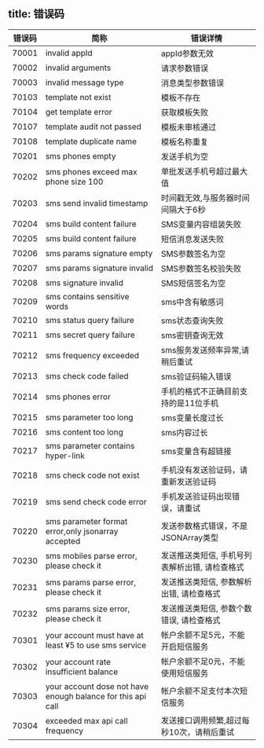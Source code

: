 title:  错误码
---

| 错误码 | 简称 | 错误详情 |
| ------------- | -------------- | ------------ |
|70001|invalid appId|appId参数无效|
|70002|invalid arguments|请求参数错误|
|70003|invalid message type|消息类型参数错误|
|70103|template not exist|模板不存在|
|70104|get template error|获取模板失败|
|70107|template audit not passed|模板未审核通过|
|70108|template duplicate name|模板名称重复|
|70201|sms phones empty|发送手机为空|
|70202|sms phones exceed max phone size 100|单批发送手机号超过最大值|
|70203|sms send invalid timestamp|时间戳无效,与服务器时间间隔大于6秒|
|70204|sms build content failure|SMS变量内容组装失败|
|70205|sms build content failure|短信消息发送失败|
|70206|sms params signature empty|SMS参数签名为空|
|70207|sms params signature invalid|SMS参数签名校验失败|
|70208|sms signature invalid|SMS短信签名为空|
|70209|sms contains sensitive words|sms中含有敏感词|
|70210|sms status query failure|sms状态查询失败|
|70211|sms secret query failure|sms密钥查询无效|
|70212|sms frequency exceeded|sms服务发送频率异常,请稍后重试|
|70213|sms check code failed|sms验证码输入错误|
|70214|sms phones error|手机的格式不正确目前支持的是11位手机|
|70215|sms parameter too long|sms变量长度过长|
|70216|sms content too long|sms内容过长|
|70217|sms parameter contains hyper-link|sms变量含有超链接|
|70218|sms check code not exist|手机没有发送验证码，请重新发送验证码|
|70219|sms send check code error|手机发送验证码出现错误，请重试|
|70220|sms parameter format error,only jsonarray accepted|发送参数格式错误，不是JSONArray类型|
|70230|sms mobiles parse error, please check it|发送推送类短信, 手机号列表解析出错, 请检查格式|
|70231|sms params parse error, please check it|发送推送类短信, 参数解析出错, 请检查格式|
|70232|sms params size error, please check it|发送推送类短信, 参数个数错误, 请检查格式|
|70301|your account must have at least ¥5 to use sms service|帐户余额不足5元，不能开启短信服务|
|70302|your account rate insufficient balance|帐户余额不足0元，不能使用短信服务|
|70303|your account dose not have enough balance for this api call|帐户余额不足支付本次短信服务|
|70304|exceeded max api call frequency|发送接口调用频繁,超过每秒10次，请稍后重试|